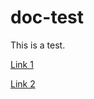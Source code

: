 # doc-test

This is a test.

[Link 1](docs/application%20publishing%20and%20client.md)

[Link 2](docs/application-publishing-and-client-interaction-for-app-v-5-solutions.md)
